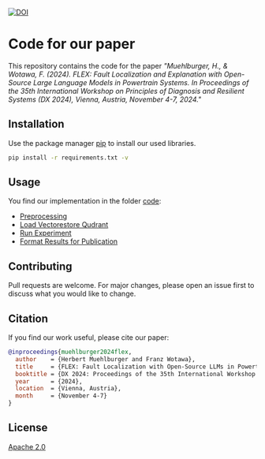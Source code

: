 [![DOI](https://zenodo.org/badge/DOI/10.5281/zenodo.13879936.svg)](https://doi.org/10.5281/zenodo.13879936)

# Code for our paper

This repository contains the code for the paper *"Muehlburger, H., & Wotawa, F. (2024). FLEX: Fault Localization and Explanation with Open-Source Large Language Models in Powertrain Systems. In Proceedings of the 35th International Workshop on Principles of Diagnosis and Resilient Systems (DX 2024), Vienna, Austria, November 4-7, 2024."*

## Installation

Use the package manager [pip](https://pip.pypa.io/en/stable/) to install our used libraries.

```bash
pip install -r requirements.txt -v
```

## Usage

You find our implementation in the folder [code](./code/):

- [Preprocessing](code/0-preprocessing.ipynb)
- [Load Vectorestore Qudrant](code/1-bulk_load_to_qdrant_powertrain.py)
- [Run Experiment](code/2-run-experiment.py)
- [Format Results for Publication](code/3-generate_results_for_paper.py)

## Contributing
Pull requests are welcome. For major changes, please open an issue first to discuss what you would like to change.

## Citation
If you find our work useful, please cite our paper:

```bibtex
@inproceedings{muehlburger2024flex,
  author    = {Herbert Muehlburger and Franz Wotawa},
  title     = {FLEX: Fault Localization with Open-Source LLMs in Powertrain Systems},
  booktitle = {DX 2024: Proceedings of the 35th International Workshop on Principles of Diagnosis and Resilient Systems},
  year      = {2024},
  location  = {Vienna, Austria},
  month     = {November 4-7}
}
```

## License
[Apache 2.0](LICENSE)
